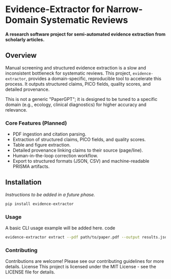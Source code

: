 # Evidence-Extractor for Narrow-Domain Systematic Reviews

**A research software project for semi-automated evidence extraction from scholarly articles.**

## Overview

Manual screening and structured evidence extraction is a slow and inconsistent bottleneck for systematic reviews. This project, `evidence-extractor`, provides a domain-specific, reproducible tool to accelerate this process. It outputs structured claims, PICO fields, quality scores, and detailed provenance.

This is not a generic "PaperGPT"; it is designed to be tuned to a specific domain (e.g., ecology, clinical diagnostics) for higher accuracy and relevance.

### Core Features (Planned)

*   PDF ingestion and citation parsing.
*   Extraction of structured claims, PICO fields, and quality scores.
*   Table and figure extraction.
*   Detailed provenance linking claims to their source (page/line).
*   Human-in-the-loop correction workflow.
*   Export to structured formats (JSON, CSV) and machine-readable PRISMA artifacts.

## Installation

_Instructions to be added in a future phase._

```bash
pip install evidence-extractor
```

### Usage
A basic CLI usage example will be added here.
code
```bash
evidence-extractor extract --pdf path/to/paper.pdf --output results.json
```

### Contributing
Contributions are welcome! Please see our contributing guidelines for more details.
License
This project is licensed under the MIT License - see the LICENSE file for details.